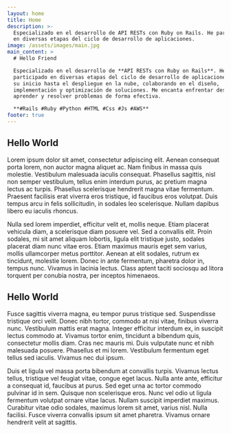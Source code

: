 ```yaml
---
layout: home
title: Home
description: >-
  Especializado en el desarrollo de API RESTs con Ruby on Rails. He participado
  en diversas etapas del ciclo de desarrollo de aplicaciones.
image: /assets/images/main.jpg
main_content: >
  # Hello Friend

  Especializado en el desarrollo de **API RESTs con Ruby on Rails**. He
  participado en diversas etapas del ciclo de desarrollo de aplicaciones. Desde
  su inicio hasta el despliegue en la nube, colaborando en el diseño,
  implementación y optimización de soluciones. Me encanta enfrentar desafíos,
  aprender y resolver problemas de forma efectiva.

  **#Rails #Ruby #Python #HTML #Css #Js #AWS**
footer: true
---
```

## Hello World

Lorem ipsum dolor sit amet, consectetur adipiscing elit. Aenean consequat porta lorem, non auctor magna aliquet ac. Nam finibus in massa quis molestie. Vestibulum malesuada iaculis consequat. Phasellus sagittis, nisl non semper vestibulum, tellus enim interdum purus, ac pretium magna lectus ac turpis. Phasellus scelerisque hendrerit magna vitae fermentum. Praesent facilisis erat viverra eros tristique, id faucibus eros volutpat. Duis tempus arcu in felis sollicitudin, in sodales leo scelerisque. Nullam dapibus libero eu iaculis rhoncus.

Nulla sed lorem imperdiet, efficitur velit et, mollis neque. Etiam placerat vehicula diam, a scelerisque diam posuere vel. Sed a convallis elit. Proin sodales, mi sit amet aliquam lobortis, ligula elit tristique justo, sodales placerat diam nunc vitae eros. Etiam maximus mauris eget sem varius, mollis ullamcorper metus porttitor. Aenean at elit sodales, rutrum ex tincidunt, molestie lorem. Donec in ante fermentum, pharetra dolor in, tempus nunc. Vivamus in lacinia lectus. Class aptent taciti sociosqu ad litora torquent per conubia nostra, per inceptos himenaeos.

## Hello World

Fusce sagittis viverra magna, eu tempor purus tristique sed. Suspendisse tristique orci velit. Donec nibh tortor, commodo at nisi vitae, finibus viverra nunc. Vestibulum mattis erat magna. Integer efficitur interdum ex, in suscipit lectus commodo at. Vivamus tortor enim, tincidunt a bibendum quis, consectetur mollis diam. Cras nec mauris mi. Duis vulputate nunc et nibh malesuada posuere. Phasellus et mi lorem. Vestibulum fermentum eget tellus sed iaculis. Vivamus nec dui ipsum.

Duis et ligula vel massa porta bibendum at convallis turpis. Vivamus lectus tellus, tristique vel feugiat vitae, congue eget lacus. Nulla ante ante, efficitur a consequat id, faucibus at purus. Sed eget urna ac tortor commodo pulvinar id in sem. Quisque non scelerisque eros. Nunc vel odio ut ligula fermentum volutpat ornare vitae lacus. Nullam suscipit imperdiet maximus. Curabitur vitae odio sodales, maximus lorem sit amet, varius nisl. Nulla facilisi. Fusce viverra convallis ipsum sit amet pharetra. Vivamus ornare hendrerit velit at sagittis.

